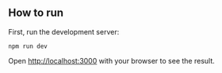 ## How to run

First, run the development server:

```shell
npm run dev
```

Open [http://localhost:3000](http://localhost:3000) with your browser to see the result.